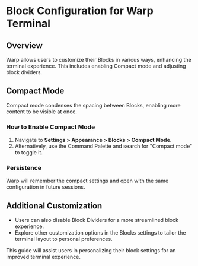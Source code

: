 # Block Configuration for Warp Terminal

## Overview
Warp allows users to customize their Blocks in various ways, enhancing the terminal experience. This includes enabling Compact mode and adjusting block dividers.

## Compact Mode
Compact mode condenses the spacing between Blocks, enabling more content to be visible at once.

### How to Enable Compact Mode
1. Navigate to **Settings > Appearance > Blocks > Compact Mode**.
2. Alternatively, use the Command Palette and search for "Compact mode" to toggle it.

### Persistence
Warp will remember the compact settings and open with the same configuration in future sessions.

## Additional Customization
- Users can also disable Block Dividers for a more streamlined block experience.
- Explore other customization options in the Blocks settings to tailor the terminal layout to personal preferences.

This guide will assist users in personalizing their block settings for an improved terminal experience.
